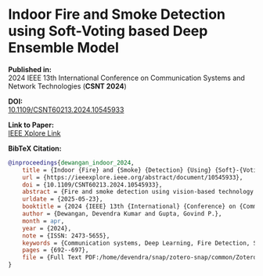# Indoor Fire and Smoke Detection using Soft-Voting based Deep Ensemble Model

**Published in:**  
2024 IEEE 13th International Conference on Communication Systems and Network Technologies (**CSNT 2024**)

**DOI:**  
[10.1109/CSNT60213.2024.10545933](https://doi.org/10.1109/CSNT60213.2024.10545933)

**Link to Paper:**  
[IEEE Xplore Link](https://ieeexplore.ieee.org/document/10545933)

**BibTeX Citation:**  
```bibtex
@inproceedings{dewangan_indoor_2024,
	title = {Indoor {Fire} and {Smoke} {Detection} {Using} {Soft}-{Voting} {Based} {Deep} {Ensemble} {Model}},
	url = {https://ieeexplore.ieee.org/abstract/document/10545933},
	doi = {10.1109/CSNT60213.2024.10545933},
	abstract = {Fire and smoke detection using vision-based technology plays a crucial role in terms of safety for indoor environments. In the literature, there are several deep learning-based fire detection solutions available, but most of the existing solutions suffer from low accuracy, high false alarm rates, and vanishing gradient issues. To overcome these issues, this paper proposed a soft-voting based deep ensemble model for fire and smoke detection tasks in which four transfer learning models such as MobileNetV2, ResNet50V2, EfficientNetB0, and DenseNet121 are used as base learners. The proposed model has a 99.11\% accuracy rate, a 97\% precision rate, a 98\% recall rate, and a 98\% F1-score.},
	urldate = {2025-05-23},
	booktitle = {2024 {IEEE} 13th {International} {Conference} on {Communication} {Systems} and {Network} {Technologies} ({CSNT})},
	author = {Dewangan, Devendra Kumar and Gupta, Govind P.},
	month = apr,
	year = {2024},
	note = {ISSN: 2473-5655},
	keywords = {Communication systems, Deep Learning, Fire Detection, Smoke Detection, Indoor environment, Market research, Safety, Smart cameras, Smart cities, Soft-Voting based Ensemble, Transfer learning, Transfer Learning},
	pages = {692--697},
	file = {Full Text PDF:/home/devendra/snap/zotero-snap/common/Zotero/storage/R2H8KKJG/Dewangan and Gupta - 2024 - Indoor Fire and Smoke Detection Using Soft-Voting Based Deep Ensemble Model.pdf:application/pdf},
}
